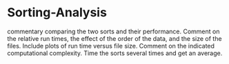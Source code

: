 # Sorting-Analysis
commentary comparing the two sorts and their performance. Comment on the relative run times, the effect of the order of the data, and the size of the files. Include plots of run time versus file size. Comment on the indicated computational complexity. Time the sorts several times and get an average.
